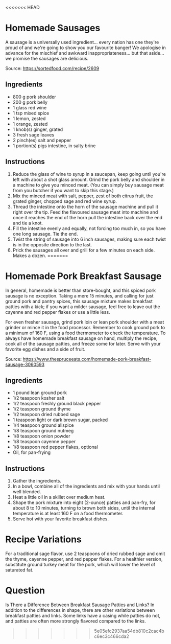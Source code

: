 <<<<<<< HEAD
# Homemade Sausages

A sausage is a universally used ingredient... every nation has one they're proud of and we're going to show you our favourite banger! We apologise in advance for the mischief and awkward inappropriateness... but that aside... we promise the sausages are delicious.

Source: https://sortedfood.com/recipe/2609

## Ingredients

- 800 g pork shoulder
- 200 g pork belly
- 1 glass red wine
- 1 tsp mixed spice
- 1 lemon, zested
- 1 orange, zested
- 1 knob(s) ginger, grated
- 3 fresh sage leaves
- 2 pinch(es) salt and pepper
- 1 portion(s) pigs intestine, in salty brine

## Instructions

1. Reduce the glass of wine to syrup in a saucepan, keep going until you're left with about a shot glass amount. Grind the pork belly and shoulder in a machine to give you minced meat. (You can simply buy sausage meat from you butcher if you want to skip this stage.)
2. Mix the minced meat with salt, pepper, zest of both citrus fruit, the grated ginger, chopped sage and red wine syrup.
3. Thread the intestine onto the horn of the sausage machine and pull it right over the tip. Feed the flavoured sausage meat into machine and once it reaches the end of the horn pull the intestine back over the end and tie a knot.
4. Fill the intestine evenly and equally, not forcing too much in, so you have one long sausage. Tie the end.
5. Twist the string of sausage into 6 inch sausages, making sure each twist is in the opposite direction to the last.
6. Prick the sausages all over and grill for a few minutes on each side. Makes a dozen.
=======
# Homemade Pork Breakfast Sausage

In general, homemade is better than store-bought, and this spiced pork sausage is no exception. Taking a mere 15 minutes, and calling for just ground pork and pantry spices, this sausage mixture makes breakfast patties with a kick; if you want a milder sausage, feel free to leave out the cayenne and red pepper flakes or use a little less.


For even fresher sausage, grind pork loin or lean pork shoulder with a meat grinder or mince it in the food processor. Remember to cook ground pork to a minimum of 160 F, using a​ food thermometer to check the temperature. To always have homemade breakfast sausage on hand, multiply the recipe, cook all of the sausage patties, and freeze some for later. Serve with your favorite egg dishes and a side of fruit.

Source: https://www.thespruceeats.com/homemade-pork-breakfast-sausage-3060593


## Ingredients

- 1 pound lean ground pork
- 1/2 teaspoon kosher salt
- 1/2 teaspoon freshly ground black pepper
- 1/2 teaspoon ground thyme
- 1/2 teaspoon dried rubbed sage
- 1 teaspoon light or dark brown sugar, packed
- 1/4 teaspoon ground allspice
- 1/8 teaspoon ground nutmeg
- 1/8 teaspoon onion powder
- 1/8 teaspoon cayenne pepper
- 1/8 teaspoon red pepper flakes, optional
- Oil, for pan-frying

## Instructions

1. Gather the ingredients.
2. In a bowl, combine all of the ingredients and mix with your hands until well blended.
3. Heat a little oil in a skillet over medium heat.
4. Shape the pork mixture into eight (2-ounce) patties and pan-fry, for about 8 to 10 minutes, turning to brown both sides, until the internal temperature is at least 160 F on a food thermometer.
5. Serve hot with your favorite breakfast dishes.

# Recipe Variations
For a traditional sage flavor, use 2 teaspoons of dried rubbed sage and omit the thyme, cayenne pepper, and red pepper flakes.
For a healthier version, substitute ground turkey meat for the pork, which will lower the level of saturated fat.

# Question
Is There a Difference Between Breakfast Sausage Patties and Links?
In addition to the differences in shape, there are other variations between breakfast patties and links. Some links have a casing while patties do not, and patties are often more strongly flavored compared to the links.
>>>>>>> 5e05efc2937aa54db810c2cac4bc6ec3c466cda2

